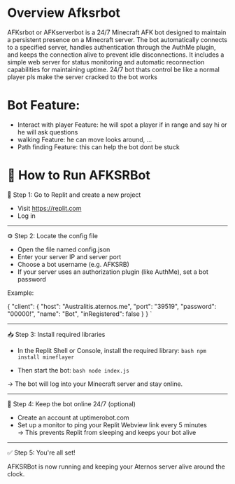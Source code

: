 # Overview Afksrbot

AFKsrbot or AFKserverbot is a 24/7 Minecraft AFK bot designed to maintain a persistent presence on a Minecraft server. The bot automatically connects to a specified server, handles authentication through the AuthMe plugin, and keeps the connection alive to prevent idle disconnections. It includes a simple web server for status monitoring and automatic reconnection capabilities for maintaining uptime.
24/7 bot thats control be like a normal player 
pls make the server cracked to the bot works
# Bot Feature:
- Interact with player Feature: he will spot a player if in range and say hi or he will ask questions
- walking Feature: he can move looks around, ...
- Path finding Feature: this can help the bot dont be stuck
# 🚀 How to Run AFKSRBot
🧩 Step 1: Go to Replit and create a new project

- Visit https://replit.com
- Log in 

---

⚙️ Step 2: Locate the config file

- Open the file named config.json
- Enter your server IP and server port
- Choose a bot username (e.g. AFKSRB)
- If your server uses an authorization plugin (like AuthMe), set a bot password

Example:

{
  "client": {
    "host": "Australitis.aternos.me",
    "port": "39519",
    "password": "00000!",
    "name": "Bot",
    "inRegistered": false
  }
}
`

---

📥 Step 3: Install required libraries

- In the Replit Shell or Console, install the required library:
  `bash
  npm install mineflayer
  `

- Then start the bot:
  `bash
  node index.js
  `

→ The bot will log into your Minecraft server and stay online.

---

🔄 Step 4: Keep the bot online 24/7 (optional)

- Create an account at uptimerobot.com
- Set up a monitor to ping your Replit Webview link every 5 minutes  
→ This prevents Replit from sleeping and keeps your bot alive

---

✅ Step 5: You're all set!

AFKSRBot is now running and keeping your Aternos server alive around the clock.
